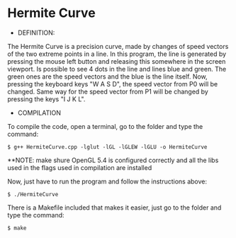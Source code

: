 # Hermite Curve


- DEFINITION: 

The Hermite Curve is a precision curve, made by changes of speed vectors of the two extreme points in a line.
In this program, the line is generated by pressing the mouse left button and releasing this somewhere in the screen viewport. Is possible to see 4 dots in the line and lines blue and green. The green ones are the speed vectors and the blue is the line itself. 
Now, pressing the keyboard keys "W A S D", the speed vector from P0 will be changed. Same way for the speed vector from P1 will be changed by pressing the keys "I J K L".


- COMPILATION

To compile the code, open a terminal, go to the folder and type the command:
	
	$ g++ HermiteCurve.cpp -lglut -lGL -lGLEW -lGLU -o HermiteCurve

**NOTE: make shure OpenGL 5.4 is configured correctly and all the libs used in the flags used in compilation are installed


Now, just have to run the program and follow the instructions above:

	$ ./HermiteCurve
	
There is a Makefile included that makes it easier, just go to the folder and type the command:

	$ make